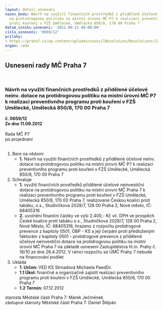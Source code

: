 ```yaml
---
layout: detail_usneseni
nazev_bodu: Návrh na využití finančních prostředků z přidělené účelové neinv. dotace
  na protidrogovou politiku na místní úrovni MČ P7 k realizaci preventivního programu
  proti kouření v FZŠ Umělecké, Umělecká 850/8, 170 00 Praha 7
datum_vzniku_usneseni: '2012-09-11 00:00:00'
cislo_usneseni: '0659/12'
prilohy:
- https://praha7.cz/wp-content/uploads/councilResolution/Resolutions/22531/48-12-usnesen%c3%ad_zastupitelstva_mhmp_2012.pdf
organ: rada
---
```

<div id="ucUsn_pList" class="usn">
	<span><h2>Usnesení rady MČ Praha 7 </h2>
<br></span><div class="standBody">
<span><h3>Návrh na využití finančních prostředků z přidělené účelové neinv. dotace na protidrogovou politiku na místní úrovni MČ P7 k realizaci preventivního programu proti kouření v FZŠ Umělecké, Umělecká 850/8, 170 00 Praha 7</h3></span><div class="center">
		<strong>č. 0659/12</strong><br>
	</div>
<div class="center">
		<strong>Ze dne 11.09.2012</strong><br><br>
	</div>Rada MČ P7<br> po projednání<br><br><ol>
<li>Bere na vědomí<ul><li>
<strong>1.</strong> Návrh na využití finančních prostředků z přidělené účelové neinv. dotace na protidrogovou politiku na místní úrovni MČ P7 k realizaci preventivního programu proti kouření v FZŠ Umělecké, Umělecká 850/8, 170 00 Praha 7</li></ul>
</li>
<li>Schvaluje<ul>
<li>
<strong>1.</strong> využití finančních prostředků přidělené účelové neinvestiční dotace na protidrogovou politiku na místní úrovni MČ Praha 7 k realizaci preventivního programu proti kouření v FZŠ Umělecké, Umělecká 850/8, 170 00 Praha 7, realizované Českou koalicí proti tabáku, o.s., Studničkova 2028/7, 128 00  Praha 2, Nové město, IČ: 68405316</li>
<li>
<strong>2.</strong> uvolnění finanční částky ve výši 2.400,- Kč vč. DPH ve prospěch České koalice proti tabáku o.s., Studničkova 2028/7, 128 00  Praha 2, Nové Město, IČ: 68405316, hrazeno z rozpočtu protidrogové prevence z kapitoly 0501, OBP - KS a její čerpání proti předloženým fakturám z kapitoly 0501 - protidrogové prevence z přidělené účelové neinvestiční dotace na protidrogovou politiku na místní úrovni MČ Praha 7 na základě usnesení Zastupitelstva hl.m. Prahy č. 16/10 ze dne 26.4.2012. V rámci rozpočtu se ÚMČ Prahy 7 nebude na financování podílet      </li>
</ul>
</li>
<li>Ukládá<ul>
<li>
<strong>1. Určen: </strong>VED KS Strnadová Michaela PaedDr.</li>
<li>
<strong>1.1 Úkol: </strong>finančně a organizačně zajistit realizaci preventivního programu proti kouření v FZŠ Umělecké, Umělecká 850/8, 170 00 Praha 7</li>
<li>
<strong>1.2 Termín: </strong>07.12.2012</li>
</ul>
</li>
</ol>starosta Městské části Praha 7: Marek Ječmének<br>zástupce starosty Městské části Praha 7: Daniel Štěpán 
</div>
</div>